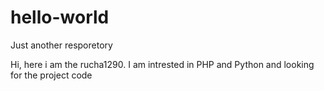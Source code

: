 # hello-world
Just another resporetory

Hi,
here i am the rucha1290. I am intrested in PHP and  Python and looking for the project code

